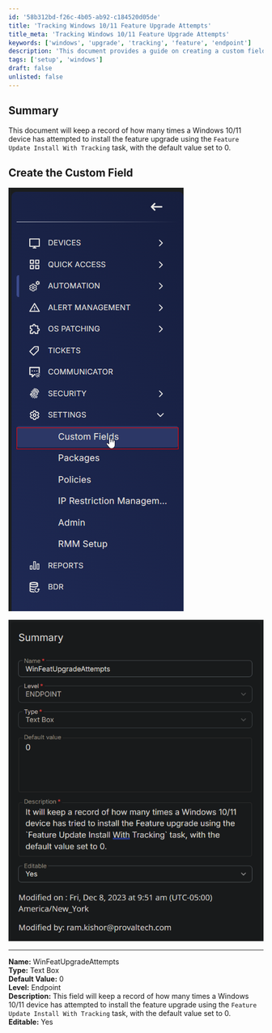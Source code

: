 ```yaml
---
id: '58b312bd-f26c-4b05-ab92-c184520d05de'
title: 'Tracking Windows 10/11 Feature Upgrade Attempts'
title_meta: 'Tracking Windows 10/11 Feature Upgrade Attempts'
keywords: ['windows', 'upgrade', 'tracking', 'feature', 'endpoint']
description: 'This document provides a guide on creating a custom field to track the number of attempts a Windows 10/11 device has made to install a feature upgrade using the Feature Update Install With Tracking task. The default value for this custom field is set to 0.'
tags: ['setup', 'windows']
draft: false
unlisted: false
---
```


## Summary

This document will keep a record of how many times a Windows 10/11 device has attempted to install the feature upgrade using the `Feature Update Install With Tracking` task, with the default value set to 0.

## Create the Custom Field

![Image 1](../../../static/img/WinFeatUpgradeAttempts/image_1.png)

![Image 2](../../../static/img/WinFeatUpgradeAttempts/image_2.png)

---

**Name:** WinFeatUpgradeAttempts  
**Type:** Text Box  
**Default Value:** 0  
**Level:** Endpoint  
**Description:** This field will keep a record of how many times a Windows 10/11 device has attempted to install the feature upgrade using the `Feature Update Install With Tracking` task, with the default value set to 0.  
**Editable:** Yes  
